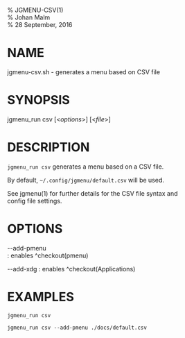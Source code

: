 % JGMENU-CSV(1)  
% Johan Malm  
% 28 September, 2016

# NAME

jgmenu-csv.sh - generates a menu based on CSV file

# SYNOPSIS

jgmenu_run csv \[<*options*>] \[<*file*>]

# DESCRIPTION

`jgmenu_run csv` generates a menu based on a CSV file.

By default, `~/.config/jgmenu/default.csv` will be used.

See jgmenu(1) for further details for the CSV file syntax and  
config file settings.

# OPTIONS

\--add-pmenu  
:   enables ^checkout(pmenu)

\--add-xdg
:   enables ^checkout(Applications)

# EXAMPLES

`jgmenu_run csv`

`jgmenu_run csv --add-pmenu ./docs/default.csv`
